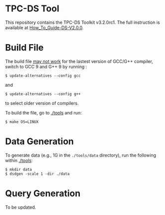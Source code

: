 # TPC-DS Tool

This repository contains the TPC-DS Toolkit v3.2.0rc1. The full instruction is available at [How_To_Guide-DS-V2.0.0](tools/How_To_Guide-DS-V2.0.0.docx).

# Build File

The build file [may not work](https://github.com/gregrahn/tpcds-kit/issues/57) for the lastest version of GCC/G++ compiler, switch to GCC 9 and G++ 9 by running :
```
$ update-alternatives --config gcc
```
and 
```
$ update-alternatives --config g++
```
to select older version of compilers.

To build the file, go to [./tools](/tools/) and run:
```
$ make OS=LINUX
```

# Data Generation

To generate data (e.g., 1G in the `./tools/data` directory), run the following within [./tools](/tools/):
```
$ mkdir data
$ dsdgen -scale 1 -dir ./data
```

# Query Generation

To be updated.